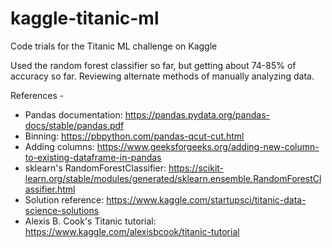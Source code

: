# kaggle-titanic-ml
Code trials for the Titanic ML challenge on Kaggle

Used the random forest classifier so far, but getting about 74-85% of accuracy so far.
Reviewing alternate methods of manually analyzing data.


References -

* Pandas documentation: https://pandas.pydata.org/pandas-docs/stable/pandas.pdf
* Binning: https://pbpython.com/pandas-qcut-cut.html
* Adding columns: https://www.geeksforgeeks.org/adding-new-column-to-existing-dataframe-in-pandas
* sklearn's RandomForestClassifier: https://scikit-learn.org/stable/modules/generated/sklearn.ensemble.RandomForestClassifier.html
* Solution reference: https://www.kaggle.com/startupsci/titanic-data-science-solutions
* Alexis B. Cook's Titanic tutorial: https://www.kaggle.com/alexisbcook/titanic-tutorial
